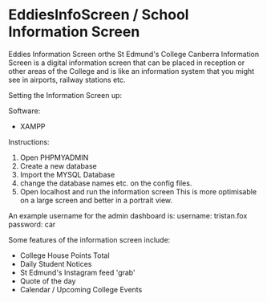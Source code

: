 # EddiesInfoScreen / School Information Screen
Eddies Information Screen orthe  St Edmund's College Canberra Information Screen is a digital information screen that can be placed in reception or other areas of the College and is like an information system that you might see in airports, railway stations etc.

Setting the Information Screen up:

Software:
- XAMPP

Instructions:
1) Open PHPMYADMIN
2) Create a new database
3) Import the MYSQL Database
4) change the database names etc. on the config files.
5) Open localhost and run the information screen
This is more optimisable on a large screen and better in a portrait view.

An example username for the admin dashboard is:
username: tristan.fox
password: car


Some features of the information screen include:
- College House Points Total
- Daily Student Notices
- St Edmund's Instagram feed 'grab'
- Quote of the day
- Calendar / Upcoming College Events
